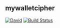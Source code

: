## mywalletcipher

[![David](https://david-dm.org/unitedhubs/mywalletcipher.svg)](https://david-dm.org/unitedhubs/mywalletcipher.svg)
[![Build Status](https://travis-ci.org/unitedhubs/mywalletcipher.svg?branch=dev)](https://travis-ci.org/unitedhubs/mywalletcipher)

